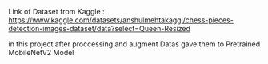 Link of Dataset from Kaggle : https://www.kaggle.com/datasets/anshulmehtakaggl/chess-pieces-detection-images-dataset/data?select=Queen-Resized

in this project after proccessing and augment Datas 
gave them to Pretrained MobileNetV2 Model
